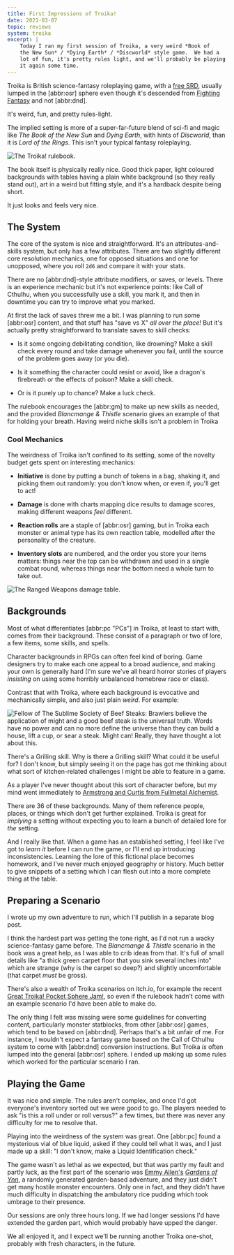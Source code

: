 ```yaml
---
title: First Impressions of Troika!
date: 2021-03-07
topic: reviews
system: troika
excerpt: |
    Today I ran my first session of Troika, a very weird *Book of
    the New Sun* / *Dying Earth* / *Discworld* style game.  We had a
    lot of fun, it's pretty rules light, and we'll probably be playing
    it again some time.
---
```


Troika is British science-fantasy roleplaying game, with a [free
SRD][], usually lumped in the [abbr:osr] sphere even though it's
descended from [Fighting Fantasy][] and not [abbr:dnd].

It's weird, fun, and pretty rules-light.

The implied setting is more of a super-far-future blend of sci-fi and
magic like *The Book of the New Sun* and *Dying Earth*, with hints of
*Discworld*, than it is *Lord of the Rings*.  This isn't your typical
fantasy roleplaying.

![The Troika! rulebook.](files/first-impressions-troika/book-interior.jpg)

The book itself is physically really nice.  Good thick paper, light
coloured backgrounds with tables having a plain white background (so
they really stand out), art in a weird but fitting style, and it's a
hardback despite being short.

It just looks and feels very nice.

[free SRD]: https://melsonian-arts-council.itch.io/troika-numinous-edition/devlog/104412/srd
[Fighting Fantasy]: https://en.wikipedia.org/wiki/Fighting_Fantasy


## The System

The core of the system is nice and straightforward.  It's an
attributes-and-skills system, but only has a few attributes.  There
are two slightly different core resolution mechanics, one for opposed
situations and one for unopposed, where you roll
`2d6` and compare it with your stats.

There are no [abbr:dnd]-style attribute modifiers, or saves, or levels.
There is an experience mechanic but it's not experience points: like
Call of Cthulhu, when you successfully use a skill, you mark it, and then
in downtime you can try to improve what you marked.

At first the lack of saves threw me a bit.  I was planning to run some
[abbr:osr] content, and that stuff has "save vs X" *all over the
place!*  But it's actually pretty straightforward to translate saves
to skill checks:

- Is it some ongoing debilitating condition, like drowning?  Make a
  skill check every round and take damage whenever you fail, until the
  source of the problem goes away (or you die).

- Is it something the character could resist or avoid, like a dragon's
  firebreath or the effects of poison?  Make a skill check.

- Or is it purely up to chance?  Make a luck check.

The rulebook encourages the [abbr:gm] to make up new skills as needed, and
the provided *Blancmange & Thistle* scenario gives an example of that
for holding your breath.  Having weird niche skills isn't a problem in
Troika

### Cool Mechanics

The weirdness of Troika isn't confined to its setting, some of
the novelty budget gets spent on interesting mechanics:

- **Initiative** is done by putting a bunch of tokens in a bag,
  shaking it, and picking them out randomly: you don't know when, or
  even if, you'll get to act!

- **Damage** is done with charts mapping dice results to damage
  scores, making different weapons *feel* different.

- **Reaction rolls** are a staple of [abbr:osr] gaming, but in
  Troika each monster or animal type has its own reaction table,
  modelled after the personality of the creature.

- **Inventory slots** are numbered, and the order you store your items
  matters: things near the top can be withdrawn and used in a single
  combat round, whereas things near the bottom need a whole turn to
  take out.

![The Ranged Weapons damage table.](files/first-impressions-troika/damage-table.jpg)


## Backgrounds

Most of what differentiates [abbr:pc "PCs"] in Troika, at least to
start with, comes from their background.  These consist of a paragraph
or two of lore, a few items, some skills, and spells.

Character backgrounds in RPGs can often feel kind of boring.  Game
designers try to make each one appeal to a broad audience, and making
your own is generally hard (I'm sure we've all heard horror stories of
players *insisting* on using some horribly unbalanced homebrew race or
class).

Contrast that with Troika, where each background is evocative
and mechanically simple, and also just plain *weird*.  For example:

![Fellow of The Sublime Society of Beef Steaks: Brawlers believe the application of might and a good beef steak is the universal truth.  Words have no power and can no more define the universe than they can build a house, lift a cup, or sear a steak. Might can!  Really, they have thought a lot about this.](files/first-impressions-troika/beef-steaks.jpg)

There's a Grilling skill.  Why is there a Grilling skill?  What could
it be useful for?  I don't know, but simply seeing it on the page has
got me thinking about what sort of kitchen-related challenges I might
be able to feature in a game.

As a player I've never thought about this sort of character before,
but my mind went immediately to [Armstrong and Curtis from Fullmetal
Alchemist][].

There are 36 of these backgrounds.  Many of them reference people,
places, or things which don't get further explained.  Troika is
great for *implying* a setting without expecting you to learn a bunch
of detailed lore for *the* setting.

And I really like that.  When a game has an established setting, I
feel like I've got to *learn it* before I can run the game, or I'll
end up introducing inconsistencies.  Learning the lore of this
fictional place becomes homework, and I've never much enjoyed
geography or history.  Much better to give snippets of a setting which
I can flesh out into a more complete thing at the table.

[Armstrong and Curtis from Fullmetal Alchemist]: https://www.youtube.com/watch?v=2Vo1oZ6r3uY


## Preparing a Scenario

I wrote up my own adventure to run, which I'll publish in a separate
blog post.

I think the hardest part was getting the tone right, as I'd not run a
wacky science-fantasy game before.  The *Blancmange & Thistle*
scenario in the book was a great help, as I was able to crib ideas
from that.  It's full of small details like "a thick green carpet
floor that you sink several inches into" which are strange (why is the
carpet so deep?) and slightly uncomfortable (that carpet *must* be
gross).

There's also a wealth of Troika scenarios on itch.io, for
example the recent [Great Troika! Pocket Sphere Jam!][], so even if
the rulebook hadn't come with an example scenario I'd have been able
to make do.

The only thing I felt was missing were some guidelines for converting
content, particularly monster statblocks, from other [abbr:osr] games,
which tend to be based on [abbr:dnd].  Perhaps that's a bit unfair of
me.  For instance, I wouldn't expect a fantasy game based on the
Call of Cthulhu system to come with [abbr:dnd] conversion instructions.  But
Troika *is* often lumped into the general [abbr:osr] sphere.  I
ended up making up some rules which worked for the particular scenario
I ran.

[Great Troika! Pocket Sphere Jam!]: https://itch.io/jam/the-great-troika-pocket-sphere-jam


## Playing the Game

It was nice and simple.  The rules aren't complex, and once I'd got
everyone's inventory sorted out we were good to go.  The players
needed to ask "is this a roll under or roll versus?" a few times, but
there was never any difficulty for me to resolve that.

Playing into the weirdness of the system was great.  One [abbr:pc]
found a mysterious vial of blue liquid, asked if they could tell what
it was, and I just made up a skill: "I don't know, make a Liquid
Identification check."

The game wasn't as lethal as we expected, but that was partly my fault
and partly luck, as the first part of the scenario was [Emmy
Allen's][] *[Gardens of Ynn][]*, a randomly generated garden-based
adventure, and they just didn't get many hostile monster encounters.
Only one in fact, and they didn't have much difficulty in dispatching
the ambulatory rice pudding which took umbrage to their presence.

Our sessions are only three hours long.  If we had longer sessions I'd
have extended the garden part, which would probably have upped the
danger.

We all enjoyed it, and I expect we'll be running another Troika
one-shot, probably with fresh characters, in the future.

[Emmy Allen's]: http://cavegirlgames.blogspot.com/
[Gardens of Ynn]: https://www.drivethrurpg.com/product/237544/The-Gardens-Of-Ynn
